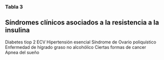 ### Tabla 3

Síndromes clínicos asociados a la resistencia a la insulina
---------
 Diabetes tiop 2
 ECV
 Hipertensión esencial
 Síndrome de Ovario poliquístico
 Enfermedad de hígrado graso no alcohólico
 Ciertas formas de cancer
 Apnea del sueño
